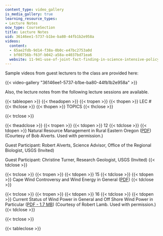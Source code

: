 ```yaml
---
content_type: video_gallery
is_media_gallery: true
learning_resource_types:
- Lecture Notes
ocw_type: CourseSection
title: Lecture Notes
uid: 36146ee1-5737-b1be-ba80-44fb1b2e958a
videos:
  content:
  - 65ae2fdb-9d14-f38a-0b0c-e47bc2753a0d
  - bf08756b-f63f-b042-a58a-e4037bd71ea6
  website: 11-941-use-of-joint-fact-finding-in-science-intensive-policy-disputes-part-i-fall-2003
---
```


Sample videos from guest lecturers to the class are provided here:

{{< video-gallery "36146ee1-5737-b1be-ba80-44fb1b2e958a" >}}


Also, the lecture notes from the following lecture sessions are available.

{{< tableopen >}}
{{< theadopen >}}
{{< tropen >}}
{{< thopen >}}
LEC #
{{< thclose >}}
{{< thopen >}}
TOPICS
{{< thclose >}}

{{< trclose >}}

{{< theadclose >}}
{{< tropen >}}
{{< tdopen >}}
12
{{< tdclose >}}
{{< tdopen >}}
Natural Resource Management in Rural Eastern Oregon ([PDF](/courses/urban-studies-and-planning/11-941-use-of-joint-fact-finding-in-science-intensive-policy-disputes-part-i-fall-2003/lecture-notes/nat_resrc.pdf)) (Courtesy of Bob Alverts. Used with permission.)  
  
Guest Participant: Robert Alverts, Science Advisor, Office of the Regional Biologist, USGS (Invited)  
  
Guest Participant: Christine Turner, Research Geologist, USGS (Invited)
{{< tdclose >}}

{{< trclose >}}
{{< tropen >}}
{{< tdopen >}}
15
{{< tdclose >}}
{{< tdopen >}}
Cape Wind Controversy and Wind Energy in General ([PDF](/courses/urban-studies-and-planning/11-941-use-of-joint-fact-finding-in-science-intensive-policy-disputes-part-i-fall-2003/lecture-notes/cape_wind.pdf))
{{< tdclose >}}

{{< trclose >}}
{{< tropen >}}
{{< tdopen >}}
16
{{< tdclose >}}
{{< tdopen >}}
Current Status of Wind Power in General and Off Shore Wind Power in Particular ([PDF - 1.7 MB](/courses/urban-studies-and-planning/11-941-use-of-joint-fact-finding-in-science-intensive-policy-disputes-part-i-fall-2003/lecture-notes/boblamb.pdf)) (Courtesy of Robert Lamb. Used with permission.)
{{< tdclose >}}

{{< trclose >}}

{{< tableclose >}}